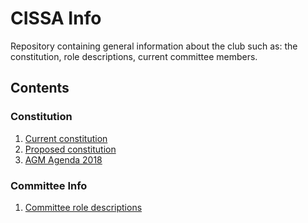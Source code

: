 # CISSA Info
Repository containing general information about the club such as: the constitution, role descriptions, current committee members.

## Contents

### Constitution
1. [Current constitution](https://github.com/cissa-unimelb/info/blob/master/constitution.md)
2. [Proposed constitution](https://github.com/cissa-unimelb/info/pull/1/files?short_path=26f07ab#diff-26f07ab58c6acb6da1a3d79f4c13125d)
2. [AGM Agenda 2018](https://github.com/cissa-unimelb/info/blob/master/agm-agenda-2018.md)

### Committee Info
1. [Committee role descriptions](https://github.com/cissa-unimelb/info/blob/master/role-descriptions.md)
